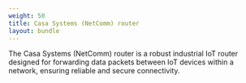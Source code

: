 ```yaml
---
weight: 50
title: Casa Systems (NetComm) router
layout: bundle
---
```


The Casa Systems (NetComm) router is a robust industrial IoT router designed for forwarding data packets between IoT devices within a network, ensuring reliable and secure connectivity.

